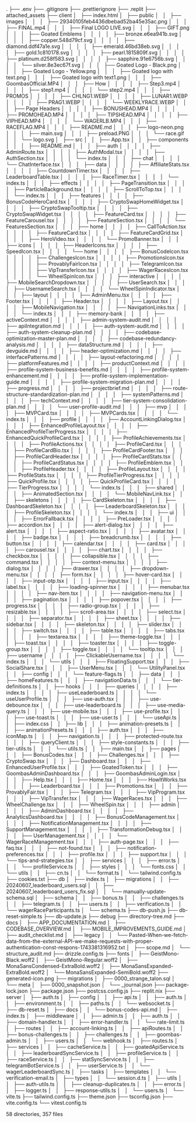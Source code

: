 .
├── .env
├── .gitignore
├── .prettierignore
├── .replit
├── attached_assets
├── client
│   ├── index.html
│   ├── public
│   │   ├── images
│   │   │   ├── 29340105feb4436dbebad52ba45e35ac.png
│   │   │   ├── FINAL.mp4
│   │   │   ├── Final LOGO LIVE.svg
│   │   │   ├── GIFT.png
│   │   │   ├── Goated Emblems
│   │   │   │   ├── bronze.e6ea941b.svg
│   │   │   │   ├── copper.548d79cf.svg
│   │   │   │   ├── diamond.ddf47a1e.svg
│   │   │   │   ├── emerald.46bd38eb.svg
│   │   │   │   ├── gold.1c810178.svg
│   │   │   │   ├── pearl.1815809f.svg
│   │   │   │   ├── platinum.d258f583.svg
│   │   │   │   ├── sapphire.91e6756b.svg
│   │   │   │   └── silver.8e3ec67f.svg
│   │   │   ├── Goated Logo - Black.png
│   │   │   ├── Goated Logo - Yellow.png
│   │   │   ├── Goated logo with text.png
│   │   │   ├── Goated logo with text1.png
│   │   │   ├── GoombasOfficial.MP4
│   │   │   ├── How
│   │   │   │   ├── Step3.mp4
│   │   │   │   ├── step1.mp4
│   │   │   │   └── step2.mp4
│   │   │   ├── PROMOS
│   │   │   │   ├── CHLNG1.WEBP
│   │   │   │   ├── LUNAR1.WEBP
│   │   │   │   ├── PRAG1.WEBP
│   │   │   │   └── WEEKLYRACE.WEBP
│   │   │   ├── Page Headers
│   │   │   │   ├── BONUSHEAD.MP4
│   │   │   │   ├── PROMOHEAD.MP4
│   │   │   │   ├── TIPSHEAD.MP4
│   │   │   │   ├── VIPHEAD.MP4
│   │   │   │   └── WAGERLB.MP4
│   │   │   ├── RACEFLAG.MP4
│   │   │   ├── README.md
│   │   │   ├── logo-neon.png
│   │   │   ├── main.svg
│   │   │   ├── preload.PNG
│   │   │   └── race.gif
│   │   └── logo.svg
│   ├── src
│   │   ├── App.tsx
│   │   ├── components
│   │   │   ├── README.md
│   │   │   ├── auth
│   │   │   │   ├── AdminRoute.tsx
│   │   │   │   ├── AuthModal.tsx
│   │   │   │   ├── AuthSection.tsx
│   │   │   │   └── index.ts
│   │   │   ├── chat
│   │   │   │   └── ChatInterface.tsx
│   │   │   ├── data
│   │   │   │   ├── AffiliateStats.tsx
│   │   │   │   ├── CountdownTimer.tsx
│   │   │   │   ├── LeaderboardTable.tsx
│   │   │   │   ├── RaceTimer.tsx
│   │   │   │   └── index.ts
│   │   │   ├── effects
│   │   │   │   ├── PageTransition.tsx
│   │   │   │   ├── ParticleBackground.tsx
│   │   │   │   ├── ScrollToTop.tsx
│   │   │   │   └── index.ts
│   │   │   ├── features
│   │   │   │   ├── BonusCodeHeroCard.tsx
│   │   │   │   ├── CryptoSwapHomeWidget.tsx
│   │   │   │   ├── CryptoSwapTooltip.tsx
│   │   │   │   ├── CryptoSwapWidget.tsx
│   │   │   │   ├── FeatureCard.tsx
│   │   │   │   ├── FeatureCarousel.tsx
│   │   │   │   ├── FeatureSection.tsx
│   │   │   │   └── FeaturesSection.tsx
│   │   │   ├── home
│   │   │   │   ├── CallToAction.tsx
│   │   │   │   ├── FeatureCard.tsx
│   │   │   │   ├── FeatureCardGrid.tsx
│   │   │   │   ├── HeroVideo.tsx
│   │   │   │   └── PromoBanner.tsx
│   │   │   ├── icons
│   │   │   │   ├── HeaderIcons.tsx
│   │   │   │   ├── SpeedIcon.tsx
│   │   │   │   └── home
│   │   │   │       ├── BonusCodeIcon.tsx
│   │   │   │       ├── ChallengesIcon.tsx
│   │   │   │       ├── PromotionsIcon.tsx
│   │   │   │       ├── ProvablyFairIcon.tsx
│   │   │   │       ├── TelegramIcon.tsx
│   │   │   │       ├── VipTransferIcon.tsx
│   │   │   │       ├── WagerRacesIcon.tsx
│   │   │   │       └── WheelSpinIcon.tsx
│   │   │   ├── interactive
│   │   │   │   ├── MobileSearchDropdown.tsx
│   │   │   │   ├── UserSearch.tsx
│   │   │   │   ├── UsernameSearch.tsx
│   │   │   │   └── WheelSpinIndicator.tsx
│   │   │   ├── layout
│   │   │   │   ├── AdminMenu.tsx
│   │   │   │   ├── Footer.tsx
│   │   │   │   ├── Header.tsx
│   │   │   │   ├── Layout.tsx
│   │   │   │   ├── MobileNavigation.tsx
│   │   │   │   ├── NavigationLinks.tsx
│   │   │   │   └── index.ts
│   │   │   ├── memory-bank
│   │   │   │   ├── activeContext.md
│   │   │   │   ├── admin-system-audit.md
│   │   │   │   ├── apiIntegration.md
│   │   │   │   ├── auth-system-audit.md
│   │   │   │   ├── auth-system-cleanup-plan.md
│   │   │   │   ├── codebase-optimization-master-plan.md
│   │   │   │   ├── codebase-redundancy-analysis.md
│   │   │   │   ├── dataStructure.md
│   │   │   │   ├── devguide.md
│   │   │   │   ├── header-optimization.md
│   │   │   │   ├── interfacePatterns.md
│   │   │   │   ├── layout-refactoring.md
│   │   │   │   ├── platformFeatures.md
│   │   │   │   ├── productContext.md
│   │   │   │   ├── profile-system-business-benefits.md
│   │   │   │   ├── profile-system-enhancement.md
│   │   │   │   ├── profile-system-implementation-guide.md
│   │   │   │   ├── profile-system-migration-plan.md
│   │   │   │   ├── progress.md
│   │   │   │   ├── projectbrief.md
│   │   │   │   ├── route-structure-standardization-plan.md
│   │   │   │   ├── systemPatterns.md
│   │   │   │   ├── techContext.md
│   │   │   │   ├── tier-system-consolidation-plan.md
│   │   │   │   └── user-profile-audit.md
│   │   │   ├── mvp
│   │   │   │   ├── MVPCard.tsx
│   │   │   │   ├── MVPCards.tsx
│   │   │   │   └── index.ts
│   │   │   ├── profile
│   │   │   │   ├── AccountLinkingDialog.tsx
│   │   │   │   ├── EnhancedProfileLayout.tsx
│   │   │   │   ├── EnhancedProfileTierProgress.tsx
│   │   │   │   ├── EnhancedQuickProfileCard.tsx
│   │   │   │   ├── ProfileAchievements.tsx
│   │   │   │   ├── ProfileActions.tsx
│   │   │   │   ├── ProfileCard.tsx
│   │   │   │   ├── ProfileCardBio.tsx
│   │   │   │   ├── ProfileCardFooter.tsx
│   │   │   │   ├── ProfileCardHeader.tsx
│   │   │   │   ├── ProfileCardStats.tsx
│   │   │   │   ├── ProfileCardStatus.tsx
│   │   │   │   ├── ProfileEmblem.tsx
│   │   │   │   ├── ProfileHeader.tsx
│   │   │   │   ├── ProfileLayout.tsx
│   │   │   │   ├── ProfileStats.tsx
│   │   │   │   ├── ProfileTierProgress.tsx
│   │   │   │   ├── QuickProfile.tsx
│   │   │   │   ├── QuickProfileCard.tsx
│   │   │   │   ├── TierProgress.tsx
│   │   │   │   └── index.ts
│   │   │   ├── shared
│   │   │   │   ├── AnimatedSection.tsx
│   │   │   │   └── MobileNavLink.tsx
│   │   │   ├── skeletons
│   │   │   │   ├── CardSkeleton.tsx
│   │   │   │   ├── DashboardSkeleton.tsx
│   │   │   │   ├── LeaderboardSkeleton.tsx
│   │   │   │   ├── ProfileSkeleton.tsx
│   │   │   │   └── index.ts
│   │   │   ├── ui
│   │   │   │   ├── ErrorFallback.tsx
│   │   │   │   ├── PreLoader.tsx
│   │   │   │   ├── accordion.tsx
│   │   │   │   ├── alert-dialog.tsx
│   │   │   │   ├── alert.tsx
│   │   │   │   ├── aspect-ratio.tsx
│   │   │   │   ├── avatar.tsx
│   │   │   │   ├── badge.tsx
│   │   │   │   ├── breadcrumb.tsx
│   │   │   │   ├── button.tsx
│   │   │   │   ├── calendar.tsx
│   │   │   │   ├── card.tsx
│   │   │   │   ├── carousel.tsx
│   │   │   │   ├── chart.tsx
│   │   │   │   ├── checkbox.tsx
│   │   │   │   ├── collapsible.tsx
│   │   │   │   ├── command.tsx
│   │   │   │   ├── context-menu.tsx
│   │   │   │   ├── dialog.tsx
│   │   │   │   ├── drawer.tsx
│   │   │   │   ├── dropdown-menu.tsx
│   │   │   │   ├── form.tsx
│   │   │   │   ├── hover-card.tsx
│   │   │   │   ├── input-otp.tsx
│   │   │   │   ├── input.tsx
│   │   │   │   ├── label.tsx
│   │   │   │   ├── loading-spinner.tsx
│   │   │   │   ├── menubar.tsx
│   │   │   │   ├── nav-item.tsx
│   │   │   │   ├── navigation-menu.tsx
│   │   │   │   ├── pagination.tsx
│   │   │   │   ├── popover.tsx
│   │   │   │   ├── progress.tsx
│   │   │   │   ├── radio-group.tsx
│   │   │   │   ├── resizable.tsx
│   │   │   │   ├── scroll-area.tsx
│   │   │   │   ├── select.tsx
│   │   │   │   ├── separator.tsx
│   │   │   │   ├── sheet.tsx
│   │   │   │   ├── sidebar.tsx
│   │   │   │   ├── skeleton.tsx
│   │   │   │   ├── slider.tsx
│   │   │   │   ├── switch.tsx
│   │   │   │   ├── table.tsx
│   │   │   │   ├── tabs.tsx
│   │   │   │   ├── textarea.tsx
│   │   │   │   ├── theme-toggle.tsx
│   │   │   │   ├── toast.tsx
│   │   │   │   ├── toaster.tsx
│   │   │   │   ├── toggle-group.tsx
│   │   │   │   ├── toggle.tsx
│   │   │   │   └── tooltip.tsx
│   │   │   ├── username
│   │   │   │   ├── ClickableUsername.tsx
│   │   │   │   └── index.ts
│   │   │   └── utils
│   │   │       ├── FloatingSupport.tsx
│   │   │       ├── SocialShare.tsx
│   │   │       ├── UserMenu.tsx
│   │   │       └── UtilityPanel.tsx
│   │   ├── config
│   │   │   └── feature-flags.ts
│   │   ├── data
│   │   │   ├── homeFeatures.ts
│   │   │   ├── navigationData.ts
│   │   │   └── tier-definitions.ts
│   │   ├── hooks
│   │   │   ├── queries
│   │   │   │   ├── index.ts
│   │   │   │   ├── useLeaderboard.ts
│   │   │   │   └── useUserProfile.ts
│   │   │   ├── use-auth.tsx
│   │   │   ├── use-debounce.tsx
│   │   │   ├── use-leaderboard.ts
│   │   │   ├── use-media-query.ts
│   │   │   ├── use-mobile.tsx
│   │   │   ├── use-profile.tsx
│   │   │   ├── use-toast.ts
│   │   │   ├── use-user.ts
│   │   │   └── useApi.ts
│   │   ├── index.css
│   │   ├── lib
│   │   │   ├── animation-presets.ts
│   │   │   ├── animationPresets.ts
│   │   │   ├── auth.tsx
│   │   │   ├── iconMap.ts
│   │   │   ├── navigation.ts
│   │   │   ├── protected-route.tsx
│   │   │   ├── queryClient.ts
│   │   │   ├── style-constants.ts
│   │   │   ├── tier-utils.ts
│   │   │   └── utils.ts
│   │   ├── main.tsx
│   │   ├── pages
│   │   │   ├── BonusCodes.tsx
│   │   │   ├── Challenges.tsx
│   │   │   ├── CryptoSwap.tsx
│   │   │   ├── Dashboard.tsx
│   │   │   ├── EnhancedUserProfile.tsx
│   │   │   ├── GoatedToken.tsx
│   │   │   ├── GoombasAdminDashboard.tsx
│   │   │   ├── GoombasAdminLogin.tsx
│   │   │   ├── Help.tsx
│   │   │   ├── Home.tsx
│   │   │   ├── HowItWorks.tsx
│   │   │   ├── Leaderboard.tsx
│   │   │   ├── Promotions.tsx
│   │   │   ├── ProvablyFair.tsx
│   │   │   ├── Telegram.tsx
│   │   │   ├── VipProgram.tsx
│   │   │   ├── VipTransfer.tsx
│   │   │   ├── WagerRaces.tsx
│   │   │   ├── WheelChallenge.tsx
│   │   │   ├── WheelSpin.tsx
│   │   │   ├── admin
│   │   │   │   ├── AdminDashboard.tsx
│   │   │   │   ├── AnalyticsDashboard.tsx
│   │   │   │   ├── BonusCodeManagement.tsx
│   │   │   │   ├── NotificationManagement.tsx
│   │   │   │   ├── SupportManagement.tsx
│   │   │   │   ├── TransformationDebug.tsx
│   │   │   │   ├── UserManagement.tsx
│   │   │   │   └── WagerRaceManagement.tsx
│   │   │   ├── auth-page.tsx
│   │   │   ├── faq.tsx
│   │   │   ├── not-found.tsx
│   │   │   ├── notification-preferences.tsx
│   │   │   ├── profile.tsx
│   │   │   ├── support.tsx
│   │   │   └── tips-and-strategies.tsx
│   │   ├── services
│   │   │   ├── error.ts
│   │   │   └── profileService.ts
│   │   ├── styles
│   │   │   └── fonts.css
│   │   └── utils
│   │       ├── cn.ts
│   │       └── format.ts
│   └── tailwind.config.ts
├── cookies.txt
├── db
│   ├── index.ts
│   ├── migrations
│   │   ├── 20240607_leaderboard_users.sql
│   │   ├── 20240607_leaderboard_users_fix.sql
│   │   └── manually-update-schema.sql
│   ├── schema
│   │   ├── bonus.ts
│   │   ├── challenges.ts
│   │   ├── telegram.ts
│   │   ├── users.ts
│   │   ├── verification.ts
│   │   └── wagerRaceParticipants.ts
│   └── schema.ts
├── db-push.js
├── db-reset-simple.ts
├── db-update.js
├── debug
├── directory-tree.md
├── docs
│   ├── APP_DOCUMENTATION.md
│   ├── CODEBASE_OVERVIEW.md
│   ├── MOBILE_IMPROVEMENTS_GUIDE.md
│   ├── audit_checklist.md
│   ├── legacy
│   │   └── Pasted-When-we-fetch-data-from-the-external-API-we-make-requests-with-proper-authentication-const-respons-1743381316952.txt
│   ├── scope.md
│   └── structure_audit.md
├── drizzle.config.ts
├── fonts
│   ├── GeistMono-Black.woff2
│   ├── GeistMono-Regular.woff2
│   ├── MonaSansCondensed-ExtraBold.woff2
│   ├── MonaSansExpanded-ExtraBold.woff2
│   └── MonaSansExpanded-SemiBold.woff2
├── generated-icon.png
├── migrations
│   ├── 0000_strange_talon.sql
│   └── meta
│       ├── 0000_snapshot.json
│       └── _journal.json
├── package-lock.json
├── package.json
├── postcss.config.js
├── replit.nix
├── server
│   ├── auth.ts
│   ├── config
│   │   ├── api.ts
│   │   ├── auth.ts
│   │   ├── environment.ts
│   │   ├── paths.ts
│   │   └── websocket.ts
│   ├── db-reset.ts
│   ├── docs
│   │   └── bonus-codes-api.md
│   ├── index.ts
│   ├── middleware
│   │   ├── admin.ts
│   │   ├── auth.ts
│   │   ├── domain-handler.ts
│   │   ├── error-handler.ts
│   │   └── rate-limit.ts
│   ├── routes
│   │   ├── account-linking.ts
│   │   ├── apiRoutes.ts
│   │   ├── bonus-challenges.ts
│   │   ├── challenges.ts
│   │   ├── goombas-admin.ts
│   │   ├── users.ts
│   │   └── webhook.ts
│   ├── routes.ts
│   ├── services
│   │   ├── cacheService.ts
│   │   ├── goatedApiService.ts
│   │   ├── leaderboardSyncService.ts
│   │   ├── profileService.ts
│   │   ├── raceService.ts
│   │   ├── statSyncService.ts
│   │   ├── telegramBotService.ts
│   │   ├── userService.ts
│   │   └── wagerLeaderboardSync.ts
│   ├── tasks
│   ├── templates
│   │   └── verification-email.ts
│   ├── types
│   │   └── session.d.ts
│   ├── utils
│   │   ├── auth-utils.ts
│   │   ├── cleanup-duplicates.ts
│   │   ├── error.ts
│   │   ├── logger.ts
│   │   ├── response-utils.ts
│   │   └── users.ts
│   └── vite.ts
├── tailwind.config.ts
├── theme.json
├── tsconfig.json
├── vite.config.ts
└── vitest.config.ts

58 directories, 357 files
